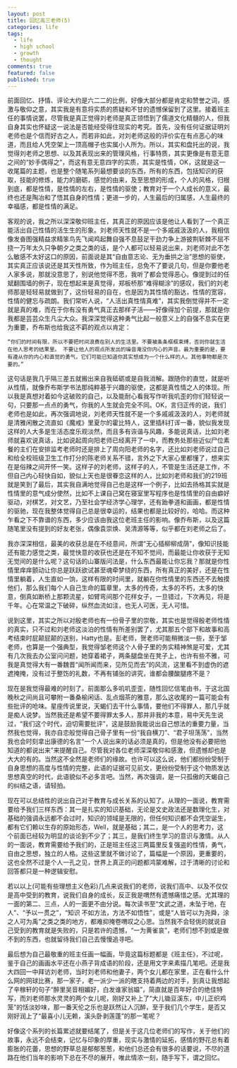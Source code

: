 ```yaml
---
layout: post
title: 回忆高三老师(5)
categories: life
tags:
  - life
  - high school
  - growth
  - thought
comments: true
featured: false
published: true
---
```


前面回忆、抒情、评论大约是六二二的比例，好像大部分都是肯定和赞誉之词，感激与敬仰之意，其实我是有意将实质的质疑和不甘的遗憾保留到了这里。接着班主任的事情说罢，尽管我是真正觉得刘老师是真正领悟到了儒道文化精髓的人，但我自身其实也怀疑这一说法是否能经受得住现实的考究。首先，没有任何证据证明刘老师也是个信而好古之人，而若非如此，对刘老师这般的评价实在有点恶心的味道，而且给人凭空架上一顶高帽子也实属小人所为。所以，其实和盘托出的说，我觉得刘老师之思想、以及其表现出来的管理风格，行事特质，其实更像是有意无意之间的“妙手偶得之”，而这有意无意四字的实质，其实是性情，OK，这就是这一收尾篇的主题，也是整个随笔系列最想要谈的东西，所有的东西，包括知识的获取，技能的修炼，能力的磨砺，感觉的由来，及至思想的形成，个人的风格，归根到底，都是性情，是性情的左右，是性情的驱使；教育对于一个人成长的意义，最终也还是陶冶和了悟其自身的性情；更进一步的，人生最后的归属感，人生最终的幸福感，都是性情的满足。

客观的说，我之所以深深敬仰班主任，其真正的原因应该是他让人看到了一个真正能活出自己性情的活生生的形象。刘老师天性就不是一个多戚戚汲汲的人，我相信像发奋图强精益求精笨鸟先飞闻鸡起舞自强不息鼓足干劲力争上游披荆斩棘不屈不挠一万年太久只争朝夕之类之类的话，是个人都可以轻易说出来，刘老师对此不怎么敏感不太好这口的原因，前面说是其“自由意志论、无为垂拱之治”思想的驱使，其实真正应该说还是其天性所致，作为班主任，总免不了要说几句，但是你要他老人家多说，那就没意思了，别说他觉得不愿，我听了都会觉得恶心。像提到过的任斌翻围墙的例子，现在想起来是真觉得，郑板桥那“难得糊涂”的感叹，我们的刘老师那是轻轻易就做到了，这份轻易的自在，也是因为其性情的豁达，性情的宽容，性情的健忘与疏朗。我们常听人说，“人活出真性情真难”，其实我倒觉得并不一定就是真的难，而在于你有没有勇气真正去那样子活——好像得加个前提，那就是你我都是芸芸众生凡尘大众。我深深觉得这种勇气比起一般意义上的自强不息实在更为重要，乔布斯也给我这不羁的观点以肯定：

    “你们的时间有限，所以不要把时间浪费在别人的生活里。不要被条条框框束缚，否则你就生活在他人思考的结果里。 不要让他人的观点所发出的噪音淹没你内心的声音。最为重要的是，要有遵从你的内心和直觉的勇气，它们可能已知道你其实想成为一个什么样的人。其他事物都是次要的。”

这句话是我几乎隔三差五就搬出来自我砥砺或是自我消解。跟随你的直觉，就是听从性情，就像乔布斯学书法那纯粹基于兴趣的驱使，这都是真性情之人的体现。所以我是真想对着如今这破败的自己，以及能耐心看我写作听我叽歪的你们轻轻说一句，只要那一点点的勇气，你我的人生就会完全不同。OK，言归正传的说，我们老师也是如此，再次强调地说，刘老师天性就不是一个多戚戚汲汲的人，刘老师就是清雅闲散之流直如《魔戒》里夏尔的霍比特人，这里插科打诨一番，貌似我发现这样的人大多是生活态度乐观淡然，而且多有诙谐与风趣，多能说真话，比如刘老师就喜欢说真话，比如说起周向阳老师已经离开了一中，而教务处那些近似尸位素餐的主们在安排监考老师时还是排上了周向阳老师的名字，还比如刘老师说过自己和给全校班级卫生工作打分的陈老师关系不错，言外之下大家心里都懂了，想来实在是俗辣之间开怀一笑。这样子的刘老师，这样子的人，不管是生活还是工作，不但自己内心轻快自如，貌似上天也是很眷恋这样的人，比如刘老师和我们的219班就是笑到了最后，其实我自满地觉得自己也是这样一个例子，比如去扬格其实就是性情里的意气成分使然，比如不上课自己窝在寝室里写程序也是性情里的自由癖好驱动，对棋艺，对文艺，乃至社会学经济学心理学，还有跆拳道和画画，都是性情的驱驰，现在我整体觉得自己总是很幸运的，结果也都是比较好的，哈哈。而这种乍看之下不靠谱的东西，多少应该由我这位老班主任的影响。像乔布斯，以及这篇随笔里没有提到的好友老张，偶像袁崇焕、吴清源等等，似乎都在刘老师之后了。

我亦深深相信，最美的收获总是在不经意间，所谓“无心插柳柳成荫”，像知识技能还有能力感觉之类，最觉快意的收获也还是在不知不觉间，而最能让你收获于无知无觉间的是什么呢？这句话的山寨版问法是，什么东西最能让你忘我？那就是你性情里痒痒颤动让你总是跃跃欲试甚至魂牵梦绕的东西，所有真正的美好，还是在性情里躺着，人生直如一饷，这样有限的时间里，就躺在你性情里的东西还不去触摸他们，那么我们每个人自己生命的篇章里，太多的传奇，太多的不朽，太多的快意，倒真如断桥上那颗流星，如臂弯间那个花样女子，一旦错过，下次再见，将是千年。心在常温之下破碎，纵然血流如注，也无人可医，无人可惜。

说到这里，其实之所以对殷老师也有一份骨子里的崇敬，其实也是觉得殷老师性情的真实，只不过和刘老师这淡泊的性情有所差别罢了，尤其那五个部下和故事和高考结束时屁颠屁颠的送别，Hatty也是。彭老师，贺老师可能稍微淡一些，至于邹老师，也算是一个强典型，我觉得邹老师这个人骨子里的务实精神煞是可爱，尤其有几次我去办公室问问题，她穿着裙子，两条腿盘坐在凳子上，也许有些不雅，可我是真觉得大有一番魏晋“闻所闻而来，见所见而去”的风流，这里看不到虚伪的遮遮掩掩，没有过于整饬的礼数，不再有铺张的讲究，谁都会腰酸腿疼不是？

现在是我觉得最难的时刻了。前面那么多叽叽歪歪，随性回忆信笔由书，于这北国晚秋之间尚且可攀附一番桑榆闲话、乱点烟茶的雅意，那么这收尾的一篇可能会有些批评的呛味。星座传说里说，天蝎们去干什么事情，要他们不得罪人，那几乎就是痴人说梦。当然我还是希望不要得罪太多人，那并非我的本意，易中天先生说过，“我们这个时代，迫切需要批评”，这是鼓励我能说出自己想法的重要力量，当然我也觉得，我亦自恋般觉得自己骨子里有一份“我自横刀”、“君子坦荡荡”，当然我也会时刻拿出康德的名言“一个人说出来的话必须是真的，但是他没有必要把他知道的都说出来”来提醒自己。尽管我对各位老师深深敬仰和感激，但遗憾却也是大大的有的。当然这不全然是老师们的缘故。也许可以这么说，他们都纷纷受制于自身思想的高度与性情的完整，此语的证据可见前文，更纷纷受制于这个物质发达思想真空的时代，此语貌似不必多言吧。当然，再次强调，是一只孤傲的天蝎自己的纠结之语，请轻拍。

现在可以总结性的说出自己对于教育与成长关系的认知了。从理的一面说，教育需要给予我们三样东西：其一是扎实的知识基础，无论是文史政法还是数理化生，对基础的强调永远都不会过时，知识的领域是无限的，但任何知识都不会凭空诞生，都有它们赖以生存的原始形态，Well，就是基础；其二，是一个人的思考力，这个前面已经较为明显的谈论到不少了；其三，是我们终生学习的意识与激情。从人的一面说，教育需要给予我们的，正是班主任这三两篇里反复强盗的性情，勇气，自由之思想，独立的人格。这些这里就不做讨论了，篇幅是一个原因，更重要的，这也全然不过是个人一孔之见，世界上真正的问题都鸿蒙难解，过于清晰的讨论和回答都只是一种逻辑安慰。

若以以上(可能有些理想主义色彩)几点来说我们的老师，说我们高中、以及不仅仅是高中受到的教育，说我们自身的成长，反正我是喟然有遗憾痛惜之感。尤其理的一面的第二、三点，人的一面更不由分说。每次读书至“文武之道，未坠于地，在人”、“予以一贯之”，“知识 不如方法，方法不如悟性”，或是“人皆可以为尧舜，涂之人可为禹”之类之类的地方，都难抑掩卷喟叹之心思。当然我不会轻佻的就说自己受到的教育就是失败的，只是若许的遗憾，“一为黄雀哀”，老师们想不到或是做不到的东西，也就留待我们自己去慢慢追寻吧。

最后想为自己最敬重的班主任画一幅画，毕竟这篇标题都是《班主任》，不过呢，鉴于自己的画画水平还在小燕子背成语的阶段，还是用文字来素描几笔吧。还是我大四回一中拜访刘老师，当时刘老师和他妻子，两个女儿都在家里，正在看什么什么网的网球比赛，那一家子，老一派少一派的瞎支持着两边的对手，到真让我想起了辛稼轩的句子“醉里吴音相媚好，白发谁家翁媪”，简直就是百年好合的绝佳特写，而刘老师那水灵灵的两个女儿呢，刚好又补上了“大儿锄豆溪东，中儿正织鸡笼”的恬淡妙味，那一番天伦之乐也是跃然让人沉醉，至于我们几个学生，是否又刚好润上了“最喜小儿无赖，溪头卧剥莲蓬”的那一笔呢？

好像这个系列的长篇累述就要结尾了，但是关于这几位老师们的写作，关于他们的故事，永远不会结束，记忆与印象的厚重，现实与激情的延拓，感情的野花总有着膨胀的花蕾，思想的野草总是郁郁葱葱，和他们总还会有很多的话要说，不尽的道路在他们当年的影响下总在不尽的展开，唯此情浓一刻，随手写下，谓之回忆。

